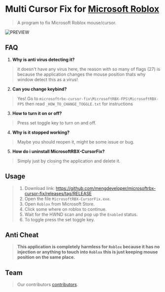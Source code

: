 # Multi Cursor Fix for [Microsoft Roblox](https://apps.microsoft.com/store/detail/roblox/9NBLGGGZM6WM)

> A program to fix Microsoft Roblox mouse/cursor.

![PREVIEW](https://github.com/mengdeveloper/microsoftrbx-cursor-fix/assets/53615275/781ad057-0449-4a81-9d93-1e6542c2a708)

## FAQ

1. **Why is anti virus detecting it?**
> it doesn't have any virus here, the reason with so many of flags (27) is because the application changes the mouse position thats why window detect this as a virus!

2. **Can you change keybind?**
> Yes! Go to `microsoftrbx-cursor-fix\MicrosoftRBX-FPS\MicrosoftRBX-FPS` then read `_HOW_TO_CHANGE_TOGGLE.txt` for instructions

3. **How to turn it on or off?**
> Press set toggle key to turn on and off.

4. **Why is it stopped working?**
> Maybe you should reopen it, might be some issue or bug.

5. **How do i uninstall MicrosoftRBX-CursorFix?**
> Simply just by closing the application and delete it.

## Usage

> 1. Download link: https://github.com/mengdeveloper/microsoftrbx-cursor-fix/releases/tag/RELEASE
> 2. Open the file `MicrosoftRBX-CursorFix.exe`.
> 3. Open `Roblox` from Microsoft Store.
> 4. Click some where on roblox to continue.
> 5. Wait for the HWND scan and pop up the `Enabled` status.
> 6. To toggle press the set toggle key.

## Anti Cheat
> **This application is completely harmless for `Roblox` because it has no injection or anything to touch into `Roblox` this is just keeping mouse position on the same place.**

## Team

> Our contributors [contributors](https://github.com/mengdeveloper/microsoftrbx-cursor-fix/graphs/contributors).
